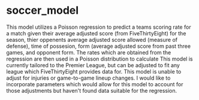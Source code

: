 # soccer_model
This model utilizes a Poisson regression to predict a teams scoring rate for a match given their average adjusted score (from FiveThirtyEight) for the season,
thier oppenents average adjusted score allowed (measure of defense), time of possesion, form (average adjusted score from past three games, and opponent form. The rates which are obtained from the regression are then used in a Poisson distribution to calculate This model is currently tailored to the Premier League, but can be adjusted to fit any league which FiveThirtyEight provides data for. This model is unable to adjust for injuries or game-to-game lineup changes. I would like to incorporate parameters which would allow for this model to account for those adjustments but haven't found data suitable for the regression.
